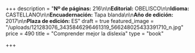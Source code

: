 +++
description = "**Nº de páginas:** 216\n\n**Editorial:** OBELISCO\n\n**Idioma:** CASTELLANO\n\n**Encuadernación:** Tapa blanda\n\n**Año de edición:** 2017\n\n**Plaza de edición:** ES"
draft = true
featured_image = "/uploads/121283076_3435846296461319_566248025433391710_n.jpg"
price = 490
title = "Comprender mejor la dislexia"
type = "book"

+++
